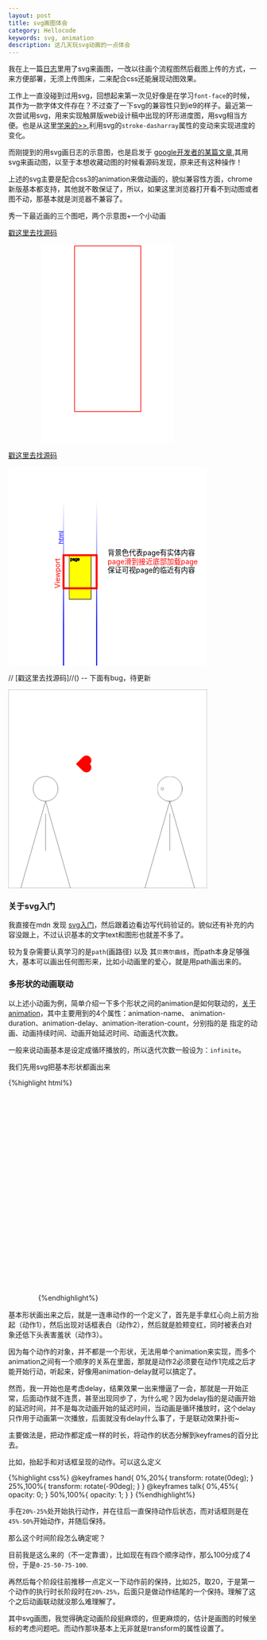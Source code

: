 ```yaml
---
layout: post
title: svg画图体会
category: Hellocode
keywords: svg, animation
description: 这几天玩svg动画的一点体会
---
```


我在上一篇[日志](http://shellphon.wang/githublog/2017/07/infinite-scroll-first.html)里用了svg来画图，一改以往画个流程图然后截图上传的方式，一来方便部署，无须上传图床，二来配合css还能展现动图效果。

工作上一直没碰到过用svg，回想起来第一次见好像是在学习`font-face`的时候，其作为一款字体文件存在？不过查了一下svg的兼容性只到ie9的样子。最近第一次尝试用svg，用来实现触屏版web设计稿中出现的环形进度图，用svg相当方便。也是从这里[学来的>>](https://github.com/chokcoco/SVG),利用svg的`stroke-dasharray`属性的变动来实现进度的变化。

而刚提到的用svg画日志的示意图，也是启发于 [google开发者的某篇文章](https://developers.google.com/web/updates/2016/07/infinite-scroller),其用svg来画动图，以至于本想收藏动图的时候看源码发现，原来还有这种操作！

上述的svg主要是配合css3的animation来做动画的，貌似兼容性方面，chrome新版基本都支持，其他就不敢保证了，所以，如果这里浏览器打开看不到动图或者图不动，那基本就是浏览器不兼容了。

<style>
  svg.process{width:80vw;height:80vw;margin:0 auto} @media (min-width: 48em){svg.process{width:400px;height:400px;margin:0 auto}}svg.infscroll{vector-effect:non-scaling-stroke}svg.infscroll *{vector-effect:inherit}#browser .viewport{stroke:red;stroke-width:4;fill:none}#browser .viewport text{stroke:none;fill:red}.whitener{stroke:none;fill:rgba(255,255,255,0.54)}#runway{stroke:url(#linear);stroke-width:2;fill:none}#runway+text{fill:blue;stroke:none}.pages>use{stroke:none;fill:none}.pages>use:nth-child(1){animation:page1 10s infinite}.pages>use:nth-child(2){animation:page2 10s infinite}.pages>use:nth-child(3){animation:page3 10s infinite}.pages>use:nth-child(4){animation:page4 10s infinite}.pages>use:nth-child(5){animation:pagew1 10s infinite}.pages>use:nth-child(6){animation:pagew2 10s infinite}.pages>use:nth-child(7){animation:pagew3 10s infinite}.pages>use:nth-child(8){animation:pagew4 10s infinite}.pages{animation:items 10s infinite}@keyframes items{0%{transform:translateY(0px)}16%,20%{transform:translateY(-80px)}32%,36%{transform:translateY(-480px)}48%,52%{transform:translateY(-800px)}64%,68%{transform:translateY(-880px)}80%,84%{transform:translateY(-802px)}96%,100%{transform:translateY(-480px)}}@keyframes page1{0%{stroke:#000;fill:yellow}16%,20%{stroke:#000;fill:yellow}32%,36%{stroke:#000;fill:yellow}48%,52%{stroke:#000;fill:none}64%,68%{stroke:#000;fill:none}80%,84%{stroke:#000;fill:yellow}96%,100%{stroke:#000;fill:yellow}}@keyframes page2{0%{stroke:none;fill:none}16%,20%{stroke:#000;fill:yellow}32%,36%{stroke:#000;fill:yellow}48%,52%{stroke:#000;fill:yellow}64%,68%{stroke:#000;fill:yellow}80%,84%{stroke:#000;fill:yellow}96%,100%{stroke:#000;fill:yellow}}@keyframes page3{0%{stroke:none;fill:none}16%,20%{stroke:none;fill:none}32%,36%{stroke:#000;fill:yellow}48%,52%{stroke:#000;fill:yellow}64%,68%{stroke:#000;fill:yellow}80%,84%{stroke:#000;fill:yellow}96%,100%{stroke:#000;fill:yellow}}@keyframes page4{0%{stroke:none;fill:none}16%,20%{stroke:none;fill:none}32%,36%{stroke:none;fill:none}48%,52%{stroke:none;fill:none}64%,68%{stroke:#000;fill:yellow}80%,84%{stroke:#000;fill:yellow}96%,100%{stroke:#000;fill:none}}
  .item1{animation:move1 9s infinite}.item2{animation:move2 9s infinite}.item3{animation:move3 9s infinite}.item4{animation:move4 9s infinite}.item5{animation:move5 9s infinite}.item6{animation:move6 9s infinite}.line{animation:line 9s infinite}@keyframes move1{0%{transform:translate(0px,0px)}10%,100%{transform:translate(200px,0px)}}@keyframes move2{0%,10%{transform:translate(0px,0px)}20%,100%{transform:translate(320px,-110px)}}@keyframes move3{0%,20%{transform:translate(0px,0px)}40%,100%{transform:translate(440px,-280px)}}@keyframes move4{0%,40%{transform:translate(0px,0px)}60%,100%{transform:translate(440px,-290px)}}@keyframes move5{0%,60%{transform:translate(0px,0px)}80%,100%{transform:translate(200px,-410px)}}@keyframes move6{0%,80%{transform:translate(0px,0px)}90%,100%{transform:translate(320px,-580px)}}@keyframes line{0%,40%{transform:translateY(0px)}50%,60%{transform:translateY(50px)}65%,80%{transform:translateY(100px)}85%,90%{transform:translateY(150px)}98%,100%{transform:translateY(210px)}}
  .item{stroke:#000;fill:#fff;}.face{stroke:none;animation:pink 8s infinite;}.hand{stroke:#000;transform-origin:0 0;}#heart path{transform-origin:center center;transform:scale(0.4) rotate(90deg);fill:red;}#talk{opacity:0;animation:talk 8s infinite;}#heart{animation:hand 8s infinite;transform-origin:top center;}.head-part{animation:shy 8s infinite;transform-origin:center center;}@keyframes hand{0%,20%{transform:rotate(0deg);}25%,100%{transform:rotate(-90deg);}}@keyframes talk{0%,45%{opacity:0;}50%,100%{opacity:1;}}@keyframes pink{0%,70%{fill:none;}75%,100%{fill:pink;}}@keyframes shy{0%,65%{transform:rotate(0deg);}75%,100%{transform:rotate(-30deg);}}
</style>

秀一下最近画的三个图吧，两个示意图+一个小动画

[戳这里去找源码](https://codepen.io/shellphon-the-encoder/pen/ZEYmPRj)

<svg  class="process" xmlns="http://www.w3.org/2000/svg" xmlns:xlink="http://www.w3.org/1999/xlink" viewBox="0 0 800 1200" >
  <rect x="0" y="0" width="800" height="1200" fill="#fff" ></rect>
  <rect x="200" y="10" width="400" height="1000" stroke='red' stroke-width='4' fill="#fff" ></rect>
  
  <rect class="item1" x="10" y="10" width="100" height="100" stroke='#eee' stroke-width='2' fill="#999" ></rect>
  <rect class="item2" x="10" y="120" width="100" height="150" stroke='#eee' stroke-width='2' fill="#999" ></rect>
  <rect class="item3" x="10" y="290" width="100" height="50" stroke='#eee' stroke-width='2' fill="#999" ></rect>
  
  <rect class="item4" x="10" y="360" width="100" height="150" stroke='#eee' stroke-width='2' fill="#999" ></rect>
  <rect class="item5" x="10" y="530" width="100" height="200" stroke='#eee' stroke-width='2' fill="#999" ></rect>
  <rect class="item6" x="10" y="750" width="100" height="130" stroke='#eee' stroke-width='2' fill="#999" ></rect>
  <line class="line" x1='120' y1='10' x2='680' y2='10' stroke='blue' stroke-width="4" stroke-dasharray="20 10"></line>
</svg>

[戳这里去找源码](https://codepen.io/shellphon-the-encoder/pen/KKwrEBQ)

<svg class="process infscroll" xmlns="http://www.w3.org/2000/svg" xmlns:xlink="http://www.w3.org/1999/xlink" viewBox="0 -800 800 1800" preserveAspectRatio="xMidYMid meet" style="vector-effect: non-scaling-stroke;background-color:white;"><defs><linearGradient id="linear" x1="0%" y1="0%" x2="0%" y2="1000%"><stop offset="0%" stop-color="rgba(0, 0, 255, 0)"></stop><stop offset="5%" stop-color="rgba(0, 0, 255, 1)"></stop></linearGradient><g id="page"><rect x="50" y="0" width="200" height="400"></rect>     <text class="ptext" x="60" y="50"  font-size="36">page</text></g></defs><g id="runway"><rect x="0" y="-500" width="300" height="2280"></rect></g><text x="100" y="0" transform="rotate(-90)" font-size="60">html</text><g class="pages">    <use xlink:href="#page" x="0" y="0"></use><use xlink:href="#page" x="0" y="401"></use><use xlink:href="#page" x="0" y="802"></use>    <use xlink:href="#page" x="0" y="1203"></use></g><g id="browser"><g class="viewport"><rect x="0" y="0" width="300" height="300"></rect><text x="-300" y="-32" transform="rotate(-90)" font-size="64">Viewport</text></g></g>  <g id="claim">    <text x="400" y="0" font-size="64">背景色代表page有实体内容</text>    <text x="400" fill="red" y="80" font-size="64">page滑到接近底部加载page</text>    <text x="400" y="160" font-size="64">保证可视page的临近有内容</text>  </g></svg>

// [戳这里去找源码]//() -- 下面有bug，待更新

<svg class="process" xmlns="http://www.w3.org/2000/svg" xmlns:xlink="http://www.w3.org/1999/xlink" viewBox="0 0 800 800">
  <rect class="bkg" x='0' y='0' width="800" height="800" stroke="#333" fill="#fff"></rect>
  <g id="boy">
    <circle class="head item" cx="150" cy="400" r="50"></circle>
    <ellipse class="item face" cx="170" cy="410" rx="20" ry="5" />
    <path class="body item" d="M150,450 l-100,350 l200,0Z"/>
    <g id="heart">
      <line class="hand" x1="150" y1="500" x2="150" y2="650"/>
      <path d="M150,720 l -70.7,-70.7 a 50 50  0 0 1  70.7 -70.74 a 50 50  0 0 1  70.7 70.74 l -70.7 70.7z "  stroke="#fff" stroke-width="1" ></path>
    </g>
    <g id="talk">
      <path class="item" d="M150,300 l-30,-30 l-100,0 l0,-220 l500,0 l0,220 l-340,0 Z"/>
      <text x="200" y="150" text-anchor="middle" font-size="40">我喜欢你</text>
    </g>
  </g>  
  <g id="girl">
    <g class="head-part">
    <circle class="head item" cx="650" cy="400" r="50"></circle>
      <circle class="eye item" cx="620" cy="400" r="5"></circle>
    <ellipse class="item face" cx="630" cy="410" rx="20" ry="5" />
    </g>
    <path class="body item" d="M650,450 l-100,350 l200,0Z"/>
    <line class="hand" x1="650" y1="500" x2="650" y2="650"/>
  </g>  
</svg>


### 关于svg入门

我直接在mdn 发现 [svg入门](https://developer.mozilla.org/zh-CN/docs/Web/SVG/Tutorial)，然后跟着边看边写代码验证的。貌似还有补充的内容没跟上，不过认识基本的文字text和图形也就差不多了。

较为复杂需要认真学习的是`path`(画路径) 以及 其`贝赛尔曲线`，而path本身足够强大，基本可以画出任何图形来，比如小动画里的爱心，就是用path画出来的。

### 多形状的动画联动

以上述小动画为例，简单介绍一下多个形状之间的animation是如何联动的，[关于animation](https://developer.mozilla.org/zh-CN/docs/Web/CSS/animation)，其中主要用到的4个属性：animation-name、
animation-duration、animation-delay、animation-iteration-count，分别指的是 指定的动画、动画持续时间、动画开始延迟时间、动画迭代次数。

一般来说动画基本是设定成循环播放的，所以迭代次数一般设为：`infinite`。

我们先用svg把基本形状都画出来

{%highlight html%}
<svg class="process" xmlns="http://www.w3.org/2000/svg" xmlns:xlink="http://www.w3.org/1999/xlink" viewBox="0 0 800 800">
<!-- 背景 -->
  <rect class="bkg" x='0' y='0' width="800" height="800" stroke="#333" fill="#fff"></rect>
<!-- 左侧男孩 -->
  <g id="boy">
    <!-- 头部 -->
    <circle class="head item" cx="150" cy="400" r="50"></circle>
    <!-- 脸颊部分，用于害羞 -->
    <ellipse class="item face" cx="170" cy="410" rx="20" ry="5" />
    <!-- 身体部分 -->
    <path class="body item" d="M150,450 l-100,350 l200,0Z"/>
    <!-- 爱心和手组合 -->
    <g id="heart">
      <line class="hand" x1="150" y1="500" x2="150" y2="650"/>
      <path d="M150,720 l -70.7,-70.7 a 50 50  0 0 1  70.7 -70.74 a 50 50  0 0 1  70.7 70.74 l -70.7 70.7z "  stroke="#fff" stroke-width="1" ></path>
    </g>
    <!-- 对话框 -->
    <g id="talk">
      <path class="item" d="M150,300 l-30,-30 l-100,0 l0,-220 l500,0 l0,220 l-340,0 Z"/>
      <text x="200" y="150" text-anchor="middle" font-size="40">我喜欢你</text>
    </g>
  </g> 
<!-- 右侧女孩 --> 
  <g id="girl">
    <g class="head-part">
    <circle class="head item" cx="650" cy="400" r="50"></circle>
    <!-- 眼睛，用于标识低头的一个视觉参照 -->
      <circle class="eye item" cx="620" cy="400" r="5"></circle>
    <ellipse class="item face" cx="630" cy="410" rx="20" ry="5" />
    </g>
    <path class="body item" d="M650,450 l-100,350 l200,0Z"/>
    <line class="hand" x1="650" y1="500" x2="650" y2="650"/>
  </g>  
</svg>
{%endhighlight%}

基本形状画出来之后，就是一连串动作的一个定义了，首先是手拿红心向上前方抬起（动作1），然后出现对话框表白（动作2），然后就是脸颊变红，同时被表白对象还低下头表害羞状（动作3）。

因为每个动作的对象，并不都是一个形状，无法用单个animation来实现，而多个animation之间有一个顺序的关系在里面，那就是动作2必须要在动作1完成之后才能开始行动，听起来，好像用animation-delay就可以搞定了。

然而，我一开始也是考虑delay，结果效果一出来懵逼了一会，那就是一开始正常，后面动作就不连贯，甚至出现同步了，为什么呢？因为delay指的是动画开始的延迟时间，并不是每次动画开始的延迟时间，当动画是循环播放时，这个delay只作用于动画第一次播放，后面就没有delay什么事了，于是联动效果扑街~

主要做法是，把动作都定成一样的时长，将动作的状态分解到keyframes的百分比去。

比如，抬起手和对话框呈现的动作。可以这么定义

{%highlight css%}
 @keyframes hand{
    0%,20%{
      transform: rotate(0deg);
    }
    25%,100%{
      transform: rotate(-90deg);
    }
  }
  @keyframes talk{
    0%,45%{
      opacity: 0;
    }
    50%,100%{
      opacity: 1;
    }
  }
{%endhighlight%}

手在`20%-25%`处开始执行动作，并在往后一直保持动作后状态，而对话框则是在`45%-50%`开始动作，并随后保持。

那么这个时间阶段怎么确定呢？

目前我是这么来的（不一定靠谱），比如现在有四个顺序动作，那么100分成了4份，于是`0-25-50-75-100`.

再然后每个阶段往前推移一点定义一下动作前的保持，比如25，取20，于是第一个动作的执行时长阶段时在`20%-25%`，后面只是做动作结尾的一个保持。理解了这个之后动画联动就没那么难理解了。

其中svg画图，我觉得确定动画阶段挺麻烦的，但更麻烦的，估计是画图的时候坐标的考虑问题吧。而动作那块基本上无非就是transform的属性设置了。

